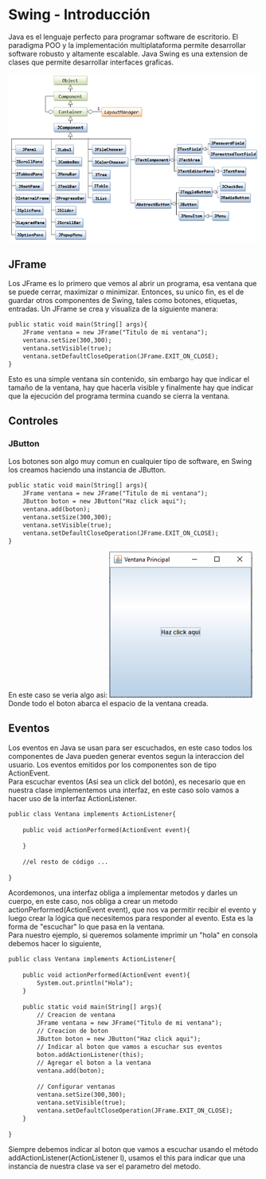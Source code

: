 # Swing - Introducción
Java es el lenguaje perfecto para programar software de escritorio. El paradigma POO y la implementación multiplataforma permite desarrollar software robusto y altamente escalable.
Java Swing es una extension de clases que permite desarrollar interfaces graficas.

![uml](./swing_uml.png)

## JFrame

Los JFrame es lo primero que vemos al abrir un programa, esa ventana que se puede cerrar, maximizar o minimizar. Entonces, su unico fin, es el de guardar otros componentes de Swing, tales como botones, etiquetas, entradas. Un JFrame se crea y visualiza de la siguiente manera:

```
public static void main(String[] args){
    JFrame ventana = new JFrame("Titulo de mi ventana");
    ventana.setSize(300,300);
    ventana.setVisible(true);
    ventana.setDefaultCloseOperation(JFrame.EXIT_ON_CLOSE);
}
```

Esto es una simple ventana sin contenido, sin embargo hay que indicar el tamaño de la ventana, hay que hacerla visible y finalmente hay que indicar que la ejecución del programa termina cuando se cierra la ventana.

## Controles
### JButton

Los botones son algo muy comun en cualquier tipo de software, en Swing los creamos haciendo una instancia de JButton.

```
public static void main(String[] args){
    JFrame ventana = new JFrame("Titulo de mi ventana");
    JButton boton = new JButton("Haz click aqui");
    ventana.add(boton);
    ventana.setSize(300,300);
    ventana.setVisible(true);
    ventana.setDefaultCloseOperation(JFrame.EXIT_ON_CLOSE);
}
```
En este caso se veria algo asi:
![framewithbtn](./framewithbtn.png)
</br>
Donde todo el boton abarca el espacio de la ventana creada.

## Eventos
Los eventos en Java se usan para ser escuchados, en este caso todos los componentes de Java pueden generar eventos segun la interaccion del usuario. Los eventos emitidos por los componentes son de tipo ActionEvent.</br>
Para escuchar eventos (Asi sea un click del botón), es necesario que en nuestra clase implementemos una interfaz, en este caso solo vamos a hacer uso de la interfaz ActionListener.
```
public class Ventana implements ActionListener{

    public void actionPerformed(ActionEvent event){

    }

    //el resto de código ...

}
```
Acordemonos, una interfaz obliga a implementar metodos y darles un cuerpo, en este caso, nos obliga a crear un metodo actionPerformed(ActionEvent event), que nos va permitir recibir el evento y luego crear la lógica que necesitemos para responder al evento. Esta es la forma de "escuchar" lo que pasa en la ventana.
</br>
Para nuestro ejemplo, si queremos solamente imprimir un "hola" en consola debemos hacer lo siguiente,

```
public class Ventana implements ActionListener{

    public void actionPerformed(ActionEvent event){
        System.out.println("Hola");
    }

    public static void main(String[] args){
        // Creacion de ventana
        JFrame ventana = new JFrame("Titulo de mi ventana");
        // Creacion de boton
        JButton boton = new JButton("Haz click aqui");
        // Indicar al boton que vamos a escuchar sus eventos
        boton.addActionListener(this);
        // Agregar el boton a la ventana
        ventana.add(boton);

        // Configurar ventanas
        ventana.setSize(300,300);
        ventana.setVisible(true);
        ventana.setDefaultCloseOperation(JFrame.EXIT_ON_CLOSE);
    }

}
```
Siempre debemos indicar al boton que vamos a escuchar usando el método addActionListener(ActionListener l), usamos el this para indicar que una instancia de nuestra clase va ser el parametro del metodo.

